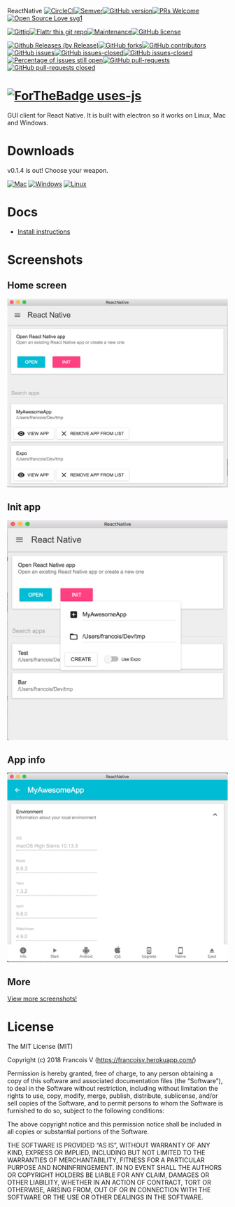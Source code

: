ReactNative
[![CircleCI](https://circleci.com/gh/co2-git/ReactNative.svg?style=shield)](https://circleci.com/gh/co2-git/ReactNative)[![Semver](http://img.shields.io/SemVer/0.1.4.png)](http://semver.org/spec/v0.1.4.html)[![GitHub version](https://badge.fury.io/gh/co2-git%2FReactNative.svg)](https://github.com/co2-git/ReactNative)[![PRs Welcome](https://img.shields.io/badge/PRs-welcome-brightgreen.svg?style=flat-square)](http://makeapullrequest.com)[![Open Source Love svg1](https://badges.frapsoft.com/os/v1/open-source.svg?v=103)](https://github.com/ellerbrock/open-source-badges/)

[![Gittip](http://img.shields.io/gittip/boennemann.svg)](https://www.gittip.com/boennemann/)[![Flattr this git repo](http://api.flattr.com/button/flattr-badge-large.png)](https://flattr.com/submit/auto?user_id=boenne&url=https://github.com/boennemann/badges&title=badges&language=&tags=github&category=software)[![Maintenance](https://img.shields.io/badge/Maintained%3F-yes-green.svg)](https://GitHub.com/co2-git/ReactNative/graphs/commit-activity)[![GitHub license](https://img.shields.io/github/license/co2-git/ReactNative.svg)](https://github.com/co2-git/ReactNative/blob/master/LICENSE)

[![Github Releases (by Release)](https://img.shields.io/github/downloads/co2-git/ReactNative/v0.1.4/total.svg)](https://GitHub.com/co2-git/ReactNative/releases/)[![GitHub forks](https://img.shields.io/github/forks/co2-git/ReactNative.svg?style=social&label=Fork&maxAge=2592000)](https://github.com/co2-git/ReactNative/network/)[![GitHub contributors](https://img.shields.io/github/contributors/co2-git/ReactNative.svg)](https://GitHub.com/co2-git/ReactNative/graphs/contributors/)[![GitHub issues](https://img.shields.io/github/issues/co2-git/ReactNative.svg)](https://GitHub.com/co2-git/ReactNative/issues/)[![GitHub issues-closed](https://img.shields.io/github/issues-closed/co2-git/ReactNative.svg)](https://GitHub.com/co2-git/ReactNative/issues?q=is%3Aissue+is%3Aclosed)[![GitHub issues-closed](https://img.shields.io/github/issues-closed/co2-git/ReactNative.svg)](https://GitHub.com/co2-git/ReactNative/issues?q=is%3Aissue+is%3Aclosed)[![Percentage of issues still open](http://isitmaintained.com/badge/open/co2-git/badges.svg)](http://isitmaintained.com/project/co2-git/badges "Percentage of issues still open")[![GitHub pull-requests](https://img.shields.io/github/issues-pr/co2-git/ReactNative.svg)](https://GitHub.com/co2-git/ReactNative/pull/)[![GitHub pull-requests closed](https://img.shields.io/github/issues-pr-closed/co2-git/ReactNative.svg)](https://GitHub.com/co2-git/ReactNative/pull/)

[![ForTheBadge uses-js](http://ForTheBadge.com/images/badges/uses-js.svg)](http://ForTheBadge.com)
===

GUI client for React Native. It is built with electron so it works on Linux, Mac and Windows.

# Downloads

v0.1.4 is out! Choose your weapon.


[<img alt="Mac" src="http://clinsite.com/wp-content/uploads/2017/01/Apple-logo-120x120.png" />](https://drive.google.com/open?id=11RAaB8DVhgSytUIDvG80zLEcd7FMLiIe)
[<img alt="Windows"  src="https://upload.wikimedia.org/wikipedia/commons/thumb/3/34/Windows_logo_-_2012_derivative.svg/120px-Windows_logo_-_2012_derivative.svg.png" />](https://drive.google.com/open?id=19wpU7GTZ2bIuOQ-f0Sz83Ql0_5uYa51w)
[<img alt="Linux" src="http://www.linuxscrew.com/wp-content/uploads/2007/11/120px-crystal_128_penguin.png" />](https://drive.google.com/open?id=1k3pOql-XGQXbff7fdXI5zpsfoU0C3u63)

# Docs

- [Install instructions](https://github.com/co2-git/ReactNative/wiki/Install)

# Screenshots

## Home screen

![Home](https://raw.githubusercontent.com/co2-git/ReactNative/master/assets/screenshots/v0.1.4/Home.png)

## Init app

![Init app modal](https://raw.githubusercontent.com/co2-git/ReactNative/master/assets/screenshots/v0.1.1/Init_App_Modal.png)

## App info

![App info](https://raw.githubusercontent.com/co2-git/ReactNative/master/assets/screenshots/v0.1.4/Info.png)

## More

[View more screenshots!](https://github.com/co2-git/ReactNative/wiki/Screenshots)

# License

The MIT License (MIT)

Copyright (c) 2018 Francois V (https://francoisv.herokuapp.com/)

Permission is hereby granted, free of charge, to any person obtaining a copy of this software and associated documentation files (the “Software”), to deal in the Software without restriction, including without limitation the rights to use, copy, modify, merge, publish, distribute, sublicense, and/or sell copies of the Software, and to permit persons to whom the Software is furnished to do so, subject to the following conditions:

The above copyright notice and this permission notice shall be included in all copies or substantial portions of the Software.

THE SOFTWARE IS PROVIDED “AS IS”, WITHOUT WARRANTY OF ANY KIND, EXPRESS OR IMPLIED, INCLUDING BUT NOT LIMITED TO THE WARRANTIES OF MERCHANTABILITY, FITNESS FOR A PARTICULAR PURPOSE AND NONINFRINGEMENT. IN NO EVENT SHALL THE AUTHORS OR COPYRIGHT HOLDERS BE LIABLE FOR ANY CLAIM, DAMAGES OR OTHER LIABILITY, WHETHER IN AN ACTION OF CONTRACT, TORT OR OTHERWISE, ARISING FROM, OUT OF OR IN CONNECTION WITH THE SOFTWARE OR THE USE OR OTHER DEALINGS IN THE SOFTWARE.
